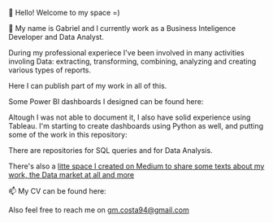 

👋 Hello! Welcome to my space =)

 👀 My name is Gabriel and I currently work as a Business Inteligence Developer and Data Analyst.

During my professional experiece I've been involved in many activities involing Data: extracting, transforming, combining, analyzing and creating various types of reports.

Here I can publish part of my work in all of this.

Some Power BI dashboards I designed can be found here:

Altough I was not able to document it, I also have solid experience using Tableau.
I'm starting to create dashboards using Python as well, and putting some of the work in this repository:

There are repositories for SQL queries and for Data Analysis.

There's also a [litte space I created on Medium to share some texts about my work, the Data market at all and more](https://medium.com/@gm.costa94)

📫 My CV can be found here:

Also feel free to reach me on gm.costa94@gmail.com



<!---
gmcosta94/gmcosta94 is a ✨ special ✨ repository because its `README.md` (this file) appears on your GitHub profile.
You can click the Preview link to take a look at your changes.
--->

